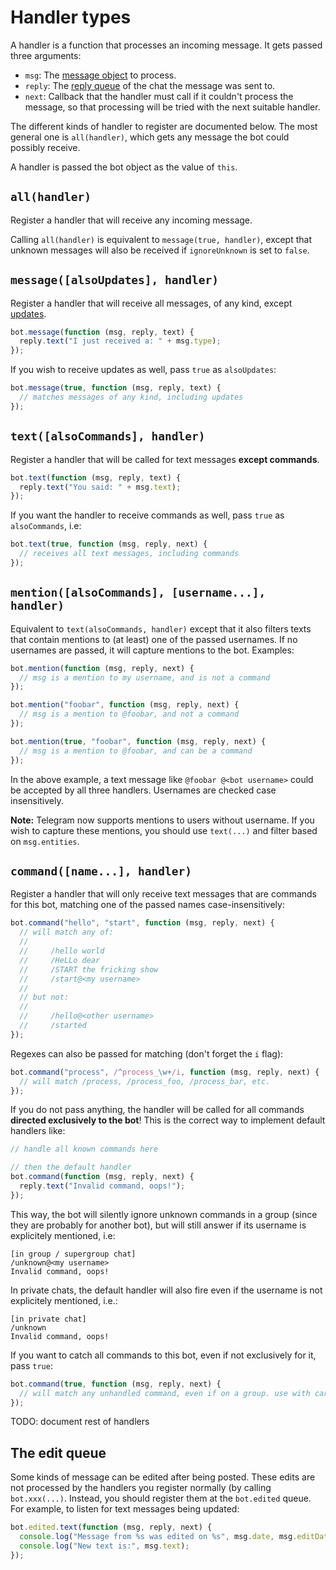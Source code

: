 # Handler types

A handler is a function that processes an incoming message. It
gets passed three arguments:

 - `msg`: The [message object](#message-object) to process.
 - `reply`: The [reply queue](#reply-queue) of the chat the message was sent to.
 - `next`: Callback that the handler must call if it couldn't process the
   message, so that processing will be tried with the next suitable handler.

The different kinds of handler to register are documented below.
The most general one is `all(handler)`, which gets any message
the bot could possibly receive.

A handler is passed the bot object as the value of `this`.


## `all(handler)`

Register a handler that will receive any incoming message.

Calling `all(handler)` is equivalent to `message(true, handler)`,
except that unknown messages will also be received if `ignoreUnknown`
is set to `false`.


## `message([alsoUpdates], handler)`

Register a handler that will receive all messages, of any
kind, except [updates](message.md#updates).

~~~ js
bot.message(function (msg, reply, text) {
  reply.text("I just received a: " + msg.type);
});
~~~

If you wish to receive updates as well, pass `true` as `alsoUpdates`:

~~~ js
bot.message(true, function (msg, reply, text) {
  // matches messages of any kind, including updates
});
~~~


## `text([alsoCommands], handler)`

Register a handler that will be called for text messages
**except commands**.

~~~ js
bot.text(function (msg, reply, text) {
  reply.text("You said: " + msg.text);
});
~~~

If you want the handler to receive commands as well, pass `true`
as `alsoCommands`, i.e:

~~~ js
bot.text(true, function (msg, reply, next) {
  // receives all text messages, including commands
});
~~~


## `mention([alsoCommands], [username...], handler)`

Equivalent to `text(alsoCommands, handler)` except that it
also filters texts that contain mentions to (at least) one
of the passed usernames. If no usernames are passed, it will
capture mentions to the bot. Examples:

~~~ js
bot.mention(function (msg, reply, next) {
  // msg is a mention to my username, and is not a command
});

bot.mention("foobar", function (msg, reply, next) {
  // msg is a mention to @foobar, and not a command
});

bot.mention(true, "foobar", function (msg, reply, next) {
  // msg is a mention to @foobar, and can be a command
});
~~~

In the above example, a text message like `@foobar @<bot username>`
could be accepted by all three handlers. Usernames are checked
case insensitively.

**Note:** Telegram now supports mentions to users without
username. If you wish to capture these mentions, you should
use `text(...)` and filter based on `msg.entities`.


## `command([name...], handler)`

Register a handler that will only receive text messages
that are commands for this bot, matching one of the passed
names case-insensitively:

~~~ js
bot.command("hello", "start", function (msg, reply, next) {
  // will match any of:
  //
  //     /hello world
  //     /HeLLo dear
  //     /START the fricking show
  //     /start@<my username>
  //
  // but not:
  //
  //     /hello@<other username>
  //     /started
});
~~~

Regexes can also be passed for matching
(don't forget the `i` flag):

~~~ js
bot.command("process", /^process_\w+/i, function (msg, reply, next) {
  // will match /process, /process_foo, /process_bar, etc.
});
~~~

If you do not pass anything, the handler will be called for all
commands **directed exclusively to the bot**! This is the correct
way to implement default handlers like:

~~~ js
// handle all known commands here

// then the default handler
bot.command(function (msg, reply, next) {
  reply.text("Invalid command, oops!");
});
~~~

This way, the bot will silently ignore unknown commands in a group
(since they are probably for another bot), but will still answer
if its username is explicitely mentioned, i.e:

    [in group / supergroup chat]
    /unknown@<my username>
    Invalid command, oops!

In private chats, the default handler will also fire even if the
username is not explicitely mentioned, i.e.:

    [in private chat]
    /unknown
    Invalid command, oops!

If you want to catch all commands to this bot, even if not
exclusively for it, pass `true`:

~~~ js
bot.command(true, function (msg, reply, next) {
  // will match any unhandled command, even if on a group. use with care!
});
~~~


TODO: document rest of handlers


## The edit queue

Some kinds of message can be edited after being posted. These edits are not
processed by the handlers you register normally (by calling `bot.xxx(...)`.
Instead, you should register them at the `bot.edited` queue. For example,
to listen for text messages being updated:

~~~ js
bot.edited.text(function (msg, reply, next) {
  console.log("Message from %s was edited on %s", msg.date, msg.editDate);
  console.log("New text is:", msg.text);
});
~~~
